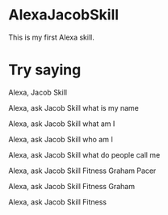 # AlexaJacobSkill
This is my first Alexa skill.

# Try saying
Alexa, Jacob Skill


Alexa, ask Jacob Skill what is my name

Alexa, ask Jacob Skill what am I

Alexa, ask Jacob Skill who am I

Alexa, ask Jacob Skill what do people call me


Alexa, ask Jacob Skill Fitness Graham Pacer

Alexa, ask Jacob Skill Fitness Graham

Alexa, ask Jacob Skill Fitness

